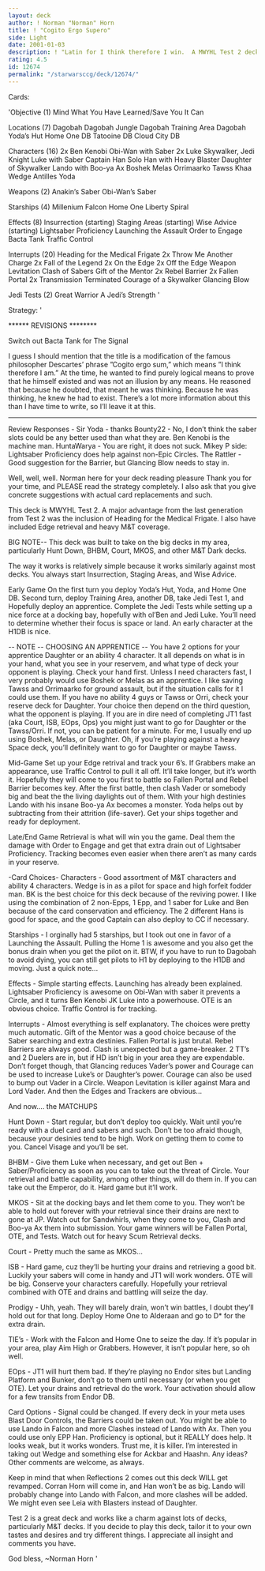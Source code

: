 ```yaml
---
layout: deck
author: ! Norman "Norman" Horn
title: ! "Cogito Ergo Supero"
side: Light
date: 2001-01-03
description: ! "Latin for I think therefore I win.  A MWYHL Test 2 deck with destiny-6 recyclers for Edges and winning battles."
rating: 4.5
id: 12674
permalink: "/starwarsccg/deck/12674/"
---
```

Cards: 

'Objective (1)
Mind What You Have Learned/Save You It Can

Locations (7)
Dagobah
Dagobah Jungle
Dagobah Training Area
Dagobah Yoda’s Hut
Home One DB
Tatooine DB
Cloud City DB

Characters (16)
2x Ben Kenobi
Obi-Wan with Saber
2x Luke Skywalker, Jedi Knight
Luke with Saber
Captain Han Solo
Han with Heavy Blaster
Daughter of Skywalker
Lando with Boo-ya Ax
Boshek
Melas
Orrimaarko
Tawss Khaa
Wedge Antilles
Yoda

Weapons (2)
Anakin’s Saber
Obi-Wan’s Saber

Starships (4)
Millenium Falcon
Home One
Liberty
Spiral

Effects (8)
Insurrection (starting)
Staging Areas (starting)
Wise Advice (starting)
Lightsaber Proficiency
Launching the Assault
Order to Engage
Bacta Tank
Traffic Control

Interrupts (20)
Heading for the Medical Frigate
2x Throw Me Another Charge
2x Fall of the Legend
2x On the Edge
2x Off the Edge
Weapon Levitation
Clash of Sabers
Gift of the Mentor
2x Rebel Barrier
2x Fallen Portal
2x Transmission Terminated
Courage of a Skywalker
Glancing Blow

Jedi Tests (2)
Great Warrior
A Jedi’s Strength '

Strategy: '

****** REVISIONS ********

Switch out Bacta Tank for The Signal

I guess I should mention that the title is a modification of the famous philosopher Descartes’ phrase ”Cogito ergo sum,” which means ”I think therefore I am.”  At the time, he wanted to find purely logical means to prove that he himself existed and was not an illusion by any means.  He reasoned that because he doubted, that meant he was thinking.  Because he was thinking, he knew he had to exist.  There’s a lot more information about this than I have time to write, so I’ll leave it at this.

************************
Review Responses -
Sir Yoda - thanks
Bounty22 - No, I don’t think the saber slots could be any better used than what they are.  Ben Kenobi is the machine man.
HuntaWarya - You are right, it does not suck.
Mikey P side: Lightsaber Proficiency does help against non-Epic Circles.
The Rattler - Good suggestion for the Barrier, but Glancing Blow needs to stay in.

Well, well, well.  Norman here for your deck reading pleasure	Thank you for your time, and PLEASE read the strategy completely.  I also ask that you give concrete suggestions with actual card replacements and such.

This deck is MWYHL Test 2.  A major advantage from the last generation from Test 2 was the inclusion of Heading for the Medical Frigate.  I also have included Edge retrieval and heavy M&T coverage.

BIG NOTE-- This deck was built to take on the big decks in my area, particularly Hunt Down, BHBM, Court, MKOS, and other M&T Dark decks.

The way it works is relatively simple because it works similarly against most decks.  You always start Insurrection, Staging Areas, and Wise Advice.

Early Game On the first turn you deploy Yoda’s Hut, Yoda, and Home One DB.  Second turn, deploy Training Area, another DB, take Jedi Test 1, and Hopefully deploy an apprentice.  Complete the Jedi Tests while setting up a nice force at a docking bay, hopefully with ol’Ben and Jedi Luke.  You’ll need to determine whether their focus is space or land.  An early character at the H1DB is nice.

-- NOTE -- CHOOSING AN APPRENTICE --
You have 2 options for your apprentice Daughter or an ability 4 character.  It all depends on what is in your hand, what you see in your reservem, and what type of deck your opponent is playing.  Check your hand first.  Unless I need characters fast, I very probably would use Boshek or Melas as an apprentice.  I like saving Tawss and Orrimaarko for ground assault, but if the situation calls for it I could use them.  If you have no ability 4 guys or Tawss or Orri, check your reserve deck for Daughter.  Your choice then depend on the third question, what the opponent is playing.  If you are in dire need of completing JT1 fast (aka Court, ISB, EOps, Ops) you might just want to go for Daughter or the Tawss/Orri.	If not, you can be patient for a minute.  For me, I usually end up using Boshek, Melas, or Daughter.  Oh, if you’re playing against a heavy Space deck, you’ll definitely want to go for Daughter or maybe Tawss.

Mid-Game Set up your Edge retrival and track your 6’s.  If Grabbers make an appearance, use Traffic Control to pull it all off.	It’ll take longer, but it’s worth it.  Hopefully they will come to you first to battle so Fallen Portal and Rebel Barrier becomes key.  After the first battle, then clash Vader or somebody big and beat the the living daylights out of them.  With your high destinies Lando with his insane Boo-ya Ax becomes a monster.  Yoda helps out by subtracting from their attrition (life-saver).  Get your ships together and ready for deployment.

Late/End Game Retrieval is what will win you the game.  Deal them the damage with Order to Engage and get that extra drain out of Lightsaber Proficiency.  Tracking becomes even easier when there aren’t as many cards in your reserve.

-Card Choices-
Characters - Good assortment of M&T characters and ability 4 characters.  Wedge is in as a pilot for space and high forfeit fodder man.  BK is the best choice for this deck because of the reviving power.  I like using the combination of 2 non-Epps, 1 Epp, and 1 saber for Luke and Ben because of the card conservation and efficiency.  The 2 different Hans is good for space, and the good Captain can also deploy to CC if necessary.

Starships - I orginally had 5 starships, but I took out one in favor of a Launching the Assault.  Pulling the Home 1 is awesome and you also get the bonus drain when you get the pilot on it.	BTW, if you have to run to Dagobah to avoid dying, you can still get pilots to H1 by deploying to the H1DB and moving.	Just a quick note...

Effects - Simple starting effects.  Launching has already been explained.  Lightsaber Proficiency is awesome on Obi-Wan with saber it prevents a Circle, and it turns Ben Kenobi JK Luke into a powerhouse.  OTE is an obvious choice.	Traffic Control is for tracking.

Interrupts - Almost everything is self explanatory.  The choices were pretty much automatic.  Gift of the Mentor was a good choice because of the Saber searching and extra destinies.	Fallen Portal is just brutal.  Rebel Barriers are always good.	Clash is unexpected but a game-breaker.  2 TT’s and 2 Duelers are in, but if HD isn’t big in your area they are expendable.  Don’t forget though, that Glancing reduces Vader’s power and Courage can be used to increase Luke’s or Daughter’s power.  Courage can also be used to bump out Vader in a Circle. Weapon Levitation is killer against Mara and Lord Vader.  And then the Edges and Trackers are obvious...

And now.... the MATCHUPS

Hunt Down - Start regular, but don’t deploy too quickly.	Wait until you’re ready with a duel card and sabers and such.  Don’t be too afraid though, because your desinies tend to be high.  Work on getting them to come to you.  Cancel Visage and you’ll be set.

BHBM - Give them Luke when necessary, and get out Ben + Saber/Proficiency as soon as you can to take out the threat of Circle.	Your retrieval and battle capability, among other things, will do them in.  If you can take out the Emperor, do it.  Hard game but it’ll work.

MKOS - Sit at the docking bays and let them come to you.  They won’t be able to hold out forever with your retrieval since their drains are next to gone at JP.  Watch out for Sandwhirls, when they come to you, Clash and Boo-ya Ax them into submission.  Your game winners will be Fallen Portal, OTE, and Tests.  Watch out for heavy Scum Retrieval decks.

Court - Pretty much the same as MKOS...

ISB - Hard game, cuz they’ll be hurting your drains and retrieving a good bit.  Luckily your sabers will come in handy and JT1 will work wonders.  OTE will be big.  Conserve your characters carefully.	Hopefully your retrieval combined with OTE and drains and battling will seize the day.

Prodigy - Uhh, yeah.  They will barely drain, won’t win battles, I doubt they’ll hold out for that long.  Deploy Home One to Alderaan and go to D* for the extra drain.

TIE’s - Work with the Falcon and Home One to seize the day.  If it’s popular in your area, play Aim High or Grabbers.  However, it isn’t popular here, so oh well.

EOps - JT1 will hurt them bad.	If they’re playing no Endor sites but Landing Platform and Bunker, don’t go to them until necessary (or when you get OTE).	Let your drains and retrieval do the work.  Your activation should allow for a few transits from Endor DB.

Card Options - Signal could be changed.  If every deck in your meta uses Blast Door Controls, the Barriers could be taken out.	You might be able to use Lando in Falcon and more Clashes instead of Lando with Ax.  Then you could use only EPP Han.  Proficiency is optional, but it REALLY does help.  It looks weak, but it works wonders.	Trust me, it is killer.  I’m interested in taking out Wedge and something else for Ackbar and Haashn.  Any ideas?  Other comments are welcome, as always.

Keep in mind that when Reflections 2 comes out this deck WILL get revamped.  Corran Horn will come in, and Han won’t be as big.  Lando will probably change into Lando with Falcon, and more clashes will be added.  We might even see Leia with Blasters instead of Daughter.

Test 2 is a great deck and works like a charm against lots of decks, particularly M&T decks.  If you decide to play this deck, tailor it to your own tastes and desires and try different things.  I appreciate all insight and comments you have.

God bless,
~Norman Horn   '
